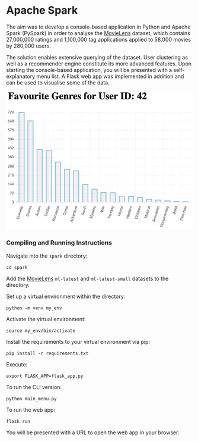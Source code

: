 # Apache Spark

The aim was to develop a console-based application in Python and Apache Spark (PySpark) in order to analyse the [MovieLens](https://grouplens.org/datasets/movielens/) dataset, which contains 27,000,000 ratings and 1,100,000 tag applications applied to 58,000 movies by 280,000 users.

The solution enables extensive querying of the dataset. User clustering as well as a recommender engine constitute its more advanced features. Upon starting the console-based application, you will be presented with a self-explanatory menu list. A Flask web app was implemented in addition and can be used to visualise some of the data.

![visualisation](res/vis.png)

### Compiling and Running Instructions

Navigate into the ```spark``` directory:
```shell script
cd spark
```

Add the  [MovieLens](https://grouplens.org/datasets/movielens/) ```ml-latest``` and ```ml-latest-small``` datasets to the directory. 

Set up a virtual environment within the directory:
```shell script
python -m venv my_env
```

Activate the virtual environment:
```shell script
source my_env/bin/activate
```

Install the requirements to your virtual environment via pip:
```shell script
pip install -r requirements.txt
```

Execute:
```shell script
export FLASK_APP=flask_app.py
```

To run the CLI version:
```shell script
python main_menu.py
```

To run the web app:
```shell script
flask run
```

You will be presented with a URL to open the web app in your browser.